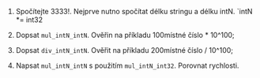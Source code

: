 

1. Spočítejte 3333!. Nejprve nutno spočítat délku stringu a délku intN. `intN *= int32

2. Dopsat `mul_intN_intN`. Ověřin na příkladu 100místné číslo * 10^100;

3. Dopsat `div_intN_intN`. Ověřit na příkladu 200místné číslo / 10^100;

4. Napsat `mul_intN_intN` s použitím `mul_intN_int32`. Porovnat rychlosti.

